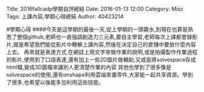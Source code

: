 Title: 2016fallcadp學期自評總結
Date: 2016-01-13 12:00
Category: Misc
Tags: 上課內容,學期心得總結
Author: 40423214


#學期心得
  ####今天是這學期的最後一天,從上學期的一頭霧水,到現在也算是熟悉了整個github,老師也一直強調創造力三元素,要自主學習,老師每次上課都會錄影片,就是希望我們能從影片中瞭解上課內容,然後在決定自己的倉儲中要放什麼內容上去。
  再來就是表達方式,在網誌上用文字來做作業的說明,或是拍攝製作作業過程的影片,便用到了口語表達,還有加上一些2D圖片做輔助,又或是將solvespace存成html檔,變成3D圖檔來讓別人更清楚作業的內容
  其他也學到了很多像是solvespace的使用,還有onshape利用雲端來畫零件,大家能一起共享資源。學到了很多,也希望以後能多加利用這些技能。